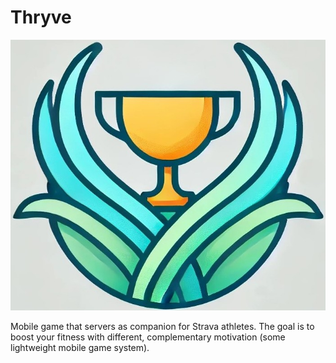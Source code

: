 # Thryve

![Thryve logo](logo-from-chatgpt/cup-flames-logo-edit.jpg)

Mobile game that servers as companion for Strava athletes. The goal is to boost your fitness with different, complementary motivation (some lightweight mobile game system).
